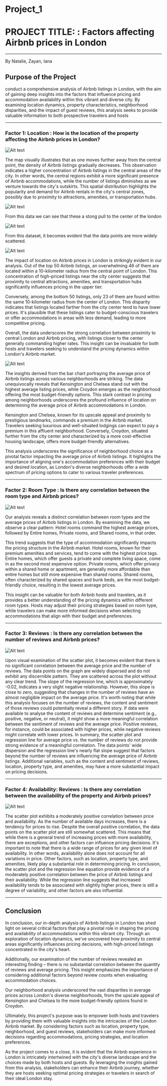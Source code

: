 # Project_1

# PROJECT TITLE: : Factors affecting Airbnb prices in London
---
By Natalie, Zayan, Iana

## Purpose of the Project
 conduct a comprehensive analysis of Airbnb listings in London, with the aim of gaining deep insights into the factors that influence pricing and accommodation availability within this vibrant and diverse city. By examining location dynamics, property characteristics, neighborhood disparities, and the impact of guest reviews, this analysis seeks to provide valuable information to both prospective travelers and hosts

---

### Factor 1: Location : How is the location of the property affecting the Airbnb prices in London?

![Alt text](https://github.com/ianapirogan/Project_1/blob/main/Output/Airbnbs.png)

The map visually illustrates that as one moves further away from the central point, the density of Airbnb listings gradually decreases. This observation indicates a higher concentration of Airbnb listings in the central areas of the city. In other words, the central regions exhibit a more significant presence of Airbnb accommodations, while the number of listings diminishes as we venture towards the city's outskirts. This spatial distribution highlights the popularity and demand for Airbnb rentals in the city's central zones, possibly due to proximity to attractions, amenities, or transportation hubs.

![Alt text](https://github.com/ianapirogan/Project_1/blob/main/Output/Top50.png)

From this data we can see that these a stong pull to the center of the london

![Alt text](https://github.com/ianapirogan/Project_1/blob/main/Output/Bottom50.png)

From this dataset, it becomes evident that the data points are more widely scattered.

![Alt text](https://github.com/ianapirogan/Project_1/blob/main/Output/Top%2050%20vs%20Bottom%2050%20less%20then%2010%20km%20airbnbs.png)

The impact of location on Airbnb prices in London is strikingly evident in our analysis. Out of the top 50 Airbnb listings, an overwhelming 46 of them are located within a 10-kilometer radius from the central point of London. This concentration of high-priced listings near the city center suggests that proximity to central attractions, amenities, and transportation hubs significantly influences pricing in the upper tier.

Conversely, among the bottom 50 listings, only 23 of them are found within the same 10-kilometer radius from the center of London. This disparity indicates that listings located farther from the city center tend to have lower prices. It's plausible that these listings cater to budget-conscious travelers or offer accommodations in areas with less demand, leading to more competitive pricing.

Overall, the data underscores the strong correlation between proximity to central London and Airbnb pricing, with listings closer to the center generally commanding higher rates. This insight can be invaluable for both hosts and travelers seeking to understand the pricing dynamics within London's Airbnb market.

![Alt text](https://github.com/ianapirogan/Project_1/blob/main/Output/neighborhood_stats.png)

The insights derived from the bar chart portraying the average price of Airbnb listings across various neighborhoods are striking. The data unequivocally reveals that Kensington and Chelsea stand out with the highest average listing prices, while Croydon emerges as the neighborhood offering the most budget-friendly options. This stark contrast in pricing among neighborhoods underscores the profound influence of location on determining the average price of Airbnb accommodations in London.

Kensington and Chelsea, known for its upscale appeal and proximity to prestigious landmarks, commands a premium in the Airbnb market. Travelers seeking luxurious and well-situated lodgings can expect to pay a premium in this affluent neighborhood. Conversely, Croydon, situated further from the city center and characterized by a more cost-effective housing landscape, offers more budget-friendly alternatives.

This analysis underscores the significance of neighborhood choice as a pivotal factor impacting the average price of Airbnb listings. It highlights the importance of aligning one's accommodation preferences with their budget and desired location, as London's diverse neighborhoods offer a wide spectrum of pricing options to cater to various traveler preferences.

---

### Factor 2: Room Type : Is there any correlation between the room type and Airbnb prices?

![Alt text](https://github.com/ianapirogan/Project_1/blob/main/Output/Average%20Airbnb%20Price%20by%20Room%20Type%20in%20London.png)

Our analysis reveals a distinct correlation between room types and the average prices of Airbnb listings in London. By examining the data, we observe a clear pattern: Hotel rooms command the highest average prices, followed by Entire homes, Private rooms, and Shared rooms, in that order.

This trend suggests that the type of accommodation significantly impacts the pricing structure in the Airbnb market. Hotel rooms, known for their premium amenities and services, tend to come with the highest price tags. Entire homes, which offer guests a private and complete living space, come in as the second most expensive option. Private rooms, which offer privacy within a shared home or apartment, are generally more affordable than entire homes but still more expensive than shared rooms. Shared rooms, often characterized by shared spaces and bunk beds, are the most budget-friendly choice, resulting in the lowest average prices.

This insight can be valuable for both Airbnb hosts and travelers, as it provides a better understanding of the pricing dynamics within different room types. Hosts may adjust their pricing strategies based on room type, while travelers can make more informed decisions when selecting accommodations that align with their budget and preferences.

---

### Factor 3: Reviews : Is there any correlation between the number of reviews and Airbnb prices?

![Alt text](https://github.com/ianapirogan/Project_1/blob/main/Output/Average%20Price%20vs.%20Number%20of%20Reviews%20with%20Linear%20Regression%20Line.png)

Upon visual examination of the scatter plot, it becomes evident that there is no significant correlation between the average price and the number of reviews. The data points on the graph are widely dispersed and do not exhibit any discernible pattern. They are scattered across the plot without any clear trend.
The slope of the regression line, which is approximately -0.02, indicates a very slight negative relationship. However, this slope is close to zero, suggesting that changes in the number of reviews have an almost negligible impact on the average price.
It's worth noting that while this analysis focuses on the number of reviews, the content and sentiment of those reviews could potentially reveal a different story. If data were available to analyse the content of reviews and determine sentiment (e.g., positive, negative, or neutral), it might show a more meaningful correlation between the sentiment of reviews and the average price. Positive reviews, for instance, could be associated with higher prices, while negative reviews might correlate with lower prices.
In summary, the scatter plot and regression line for average price vs. the number of reviews do not provide strong evidence of a meaningful correlation. The data points' wide dispersion and the regression line's nearly flat slope suggest that factors beyond the number of reviews are influencing the average price of Airbnb listings. Additional variables, such as the content and sentiment of reviews, location, property type, and amenities, may have a more substantial impact on pricing decisions.

---

### Factor 4: Availability: Reviews : Is there any correlation between the availability of the property and Airbnb prices?

![Alt text](https://github.com/ianapirogan/Project_1/blob/main/Output/Price%20vs.%20Availability%20with%20Linear%20Regression%20Line.png)

The scatter plot exhibits a moderately positive correlation between price and availability. As the number of available days increases, there is a tendency for prices to rise. Despite the overall positive correlation, the data points on the scatter plot are still somewhat scattered. This means that while there is a general trend of increasing prices with more availability, there are exceptions, and other factors can influence pricing decisions.
It's important to note that there is a wide range of prices for any given level of availability. In other words, availability alone does not account for all variations in price. Other factors, such as location, property type, and amenities, likely play a substantial role in determining pricing.
In conclusion, the scatter plot and the regression line equation provide evidence of a moderately positive correlation between the price of Airbnb listings and their availability. While the regression line suggests that increased availability tends to be associated with slightly higher prices, there is still a degree of variability, and other factors are also influential.

---

## Conclusion

In conclusion, our in-depth analysis of Airbnb listings in London has shed light on several critical factors that play a pivotal role in shaping the pricing and availability of accommodations within this vibrant city. Through an exploration of location dynamics, we've uncovered how proximity to central areas significantly influences pricing decisions, with high-priced listings concentrated in the city's heart.

Additionally, our examination of the number of reviews revealed an interesting finding – there is no substantial correlation between the quantity of reviews and average pricing. This insight emphasizes the importance of considering additional factors beyond review counts when evaluating accommodation choices.

Our neighborhood analysis underscored the vast disparities in average prices across London's diverse neighborhoods, from the upscale appeal of Kensington and Chelsea to the more budget-friendly options found in Croydon.

Ultimately, this project's purpose was to empower both hosts and travelers by providing them with valuable insights into the intricacies of the London Airbnb market. By considering factors such as location, property type, neighborhood, and guest reviews, stakeholders can make more informed decisions regarding accommodations, pricing strategies, and location preferences.

As the project comes to a close, it is evident that the Airbnb experience in London is intricately intertwined with the city's diverse landscape and the choices made by both hosts and guests. By leveraging the insights gained from this analysis, stakeholders can enhance their Airbnb journey, whether they are hosts seeking optimal pricing strategies or travelers in search of their ideal London stay.


